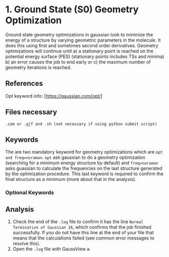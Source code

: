 # 1. Ground State (S0) Geometry Optimization
Ground state geometry optimizations in gaussian look to minimize the energy of a structure by varying geometric parameters in the molecule. It does this using first and sometimes second order derivatives. Geometry optimizations will continue until a) a stationary point is reached on the potential energy surface (PES) (stationary points includes TSs and minima) b) an error causes the job to end early or c) the maximum number of geometry iterations is reached.
## References
Opt keyword info: [https://gaussian.com/opt/]

## Files necessary
```.com or .gjf and .sh (not necessary if using python submit script)```

## Keywords
The are two mandatory keyword for geometry optimizations which are ```opt and freq=noraman```. ```opt``` ask gaussian to do a geometry optimization (searching for a minimum energy structure by default) and ```freq=noraman``` asks guassian to calculate the frequencies on the last structure generated by the optimization procedure. This last keyword is required to confirm the final structure as a minimum (more about that in the analysis).

### Optional Keywords


## Analysis
1. Check the end of the ```.log``` file to confirm it has the line ```Normal Termination of Gaussian 16```, which confirms that the job finished successfully. If you do not have this line at the end of your file that means that the calculations failed (see common error messages to resolve this).
2. Open the ```.log``` file with GaussView
   a. 
